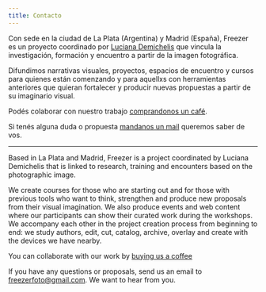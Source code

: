 ```yaml
---
title: Contacto
---
```


Con sede en la ciudad de La Plata (Argentina) y Madrid (España), Freezer es un proyecto coordinado por [Luciana Demichelis](https://www.instagram.com/demichelisluciana) que vincula la investigación, formación y encuentro a partir de la imagen fotográfica.

Difundimos narrativas visuales, proyectos, espacios de encuentro y cursos para quienes están comenzando y para aquellxs con herramientas anteriores que quieran fortalecer y producir nuevas propuestas a partir de su imaginario visual. 

Podés colaborar con nuestro trabajo [comprandonos un café](https://cafecito.app/freezerfoto).

Si tenés alguna duda o propuesta [mandanos un mail](mailto:freezerfoto@gmail.com) queremos saber de vos.

***

Based in La Plata and Madrid, Freezer is a project coordinated by Luciana Demichelis that is linked to research, training and encounters based on the photographic image.

We create courses for those who are starting out and for those with previous tools who want to think, strengthen and produce new proposals from their visual imagination. We also produce events and web content where our participants can show their curated work during the workshops. We accompany each other in the project creation process from beginning to end: we study authors, edit, cut, catalog, archive, overlay and create with the devices we have nearby.

You can collaborate with our work by [buying us a coffee](https://cafecito.app/freezerfoto)

If you have any questions or proposals, send us an email to [freezerfoto@gmail.com](freezerfoto@gmail.com). We want to hear from you.

